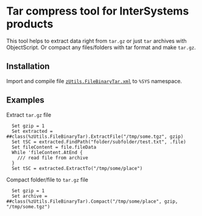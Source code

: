 Tar compress tool for InterSystems products
===
This tool helps to extract data right from `tar.gz` or just `tar` archives with ObjectScript. Or compact any files/folders with tar format and make `tar.gz`.

Installation
---
Import and compile file [`zUtils.FileBinaryTar.xml`](https://github.com/daimor/isc-tar/releases/latest) to `%SYS` namespace.

Examples
---
Extract `tar.gz` file
```ObjectScript
  Set gzip = 1
  Set extracted = ##class(%zUtils.FileBinaryTar).ExtractFile("/tmp/some.tgz", gzip)
  Set tSC = extracted.FindPath("folder/subfolder/test.txt", .file)
  Set fileContent = file.fileData
  While 'fileContent.AtEnd {
    /// read file from archive
  }
  Set tSC = extracted.ExtractTo("/tmp/some/place")
```

Compact folder/file to `tar.gz` file
```ObjectScript
  Set gzip = 1
  Set archive = ##class(%zUtils.FileBinaryTar).Compact("/tmp/some/place", gzip, "/tmp/some.tgz")
```
